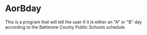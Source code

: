 # AorBday
This is a program that will tell the user if it is either an "A" or "B" day according to the Baltimore County Public Schools schedule.
